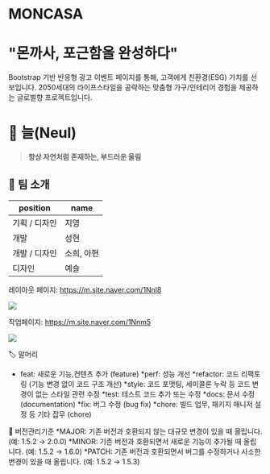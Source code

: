 # MONCASA
# "몬까사, 포근함을 완성하다"
Bootstrap 기반 반응형 광고 이벤트 페이지를 통해, 고객에게 친환경(ESG) 가치를 선보입니다.
2050세대의 라이프스타일을 공략하는 맞춤형 가구/인테리어 경험을 제공하는 글로벌향 프로젝트입니다.

# 🌿 늘(Neul)
> **항상 자연처럼 존재하는, 부드러운 울림** 

## 💫 팀 소개
| position | name |
|------------------|----------------|
| 기획 / 디자인 | 지영 |
| 개발 | 성현 |
| 개발 / 디자인 | 소희, 아현 |
| 디자인 | 예슬 |

레이아웃 페이지: https://m.site.naver.com/1Nnl8

<img src="https://mun-sunghyun.github.io/moncasa_signature_webapp/infor/layout.png">

작업페이지: https://m.site.naver.com/1Nnm5

<img src="https://mun-sunghyun.github.io/moncasa_signature_webapp/infor/UXUI.png">

🏷️ 말머리
- feat: 새로운 기능,컨텐츠 추가 (feature)
*perf: 성능 개선
*refactor: 코드 리팩토링 (기능 변경 없이 코드 구조 개선)
*style: 코드 포맷팅, 세미콜론 누락 등 코드 변경이 없는 스타일 관련 수정
*test: 테스트 코드 추가 또는 수정
*docs: 문서 수정 (documentation)
*fix: 버그 수정 (bug fix)
*chore: 빌드 업무, 패키지 매니저 설정 등 기타 잡무 (chore)

📌 버전관리기준
*MAJOR: 기존 버전과 호환되지 않는 대규모 변경이 있을 때 올립니다. (예: 1.5.2 → 2.0.0)
*MINOR: 기존 버전과 호환되면서 새로운 기능이 추가될 때 올립니다. (예: 1.5.2 → 1.6.0)
*PATCH: 기존 버전과 호환되면서 버그를 수정하거나 사소한 변경이 있을 때 올립니다. (예: 1.5.2 → 1.5.3)
